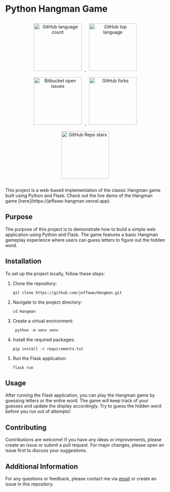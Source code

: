 # Python Hangman Game

<div align="center">
  <a href="https://github.com/jeffawe/SDL_Template">
    <img src="https://img.shields.io/github/languages/count/jeffawe/PythonHangmanGame" alt="GitHub language count" style="width: 150px; margin: 10px;"/>
  </a>
  <a href="https://github.com/jeffawe/SDL_Template">
    <img src="https://img.shields.io/github/languages/top/jeffawe/PythonHangmanGame?color=yellow" alt="GitHub top language" style="width: 150px; margin: 10px;"/>
  </a>
  <a href="https://bitbucket.org/jeffawe/SDL_Template/issues">
    <img src="https://img.shields.io/bitbucket/issues/jeffawe/PythonHangmanGame" alt="Bitbucket open issues" style="width: 150px; margin: 10px;"/>
  </a>
  <a href="https://github.com/jeffawe/SDL_Template/network/members">
    <img src="https://img.shields.io/github/forks/jeffawe/PythonHangmanGame?style=social" alt="GitHub forks" style="width: 150px; margin: 10px;"/>
  </a>
  <a href="https://github.com/jeffawe/SDL_Template/stargazers">
    <img src="https://img.shields.io/github/stars/jeffawe/PythonHangmanGame?style=social" alt="GitHub Repo stars" style="width: 150px; margin: 10px;"/>
  </a>
</div>
<br>
This project is a web-based implementation of the classic Hangman game built using Python and Flask. Check out the live demo of the Hangman game [here](https://jeffawe-hangman.vercel.app).

## Purpose

The purpose of this project is to demonstrate how to build a simple web application using Python and Flask. The game features a basic Hangman gameplay experience where users can guess letters to figure out the hidden word.

## Installation

To set up the project locally, follow these steps:

1. Clone the repository:

       git clone https://github.com/jeffawe/Hangman.git

2. Navigate to the project directory:

       cd Hangman

3. Create a virtual environment:

        python -m venv venv

4. Install the required packages:
   
       pip install -r requirements.txt

5. Run the Flask application:

       flask run

## Usage

After running the Flask application, you can play the Hangman game by guessing letters or the entire word. The game will keep track of your guesses and update the display accordingly. Try to guess the hidden word before you run out of attempts!

## Contributing

Contributions are welcome! If you have any ideas or improvements, please create an issue or submit a pull request. For major changes, please open an issue first to discuss your suggestions.

## Additional Information

For any questions or feedback, please contact me via [email](mailto:awagujeffery@gmail.com) or create an issue in this repository.
